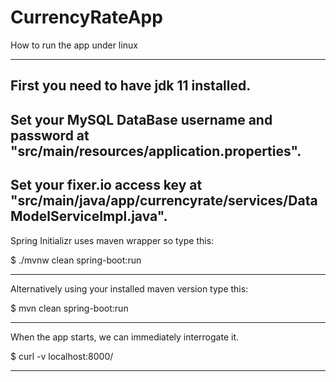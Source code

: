 # CurrencyRateApp

How to run the app under linux

-----------------------------------------------------------
First you need to have jdk 11 installed.
-----------------------------------------------------------
Set your MySQL DataBase username and password at 
"src/main/resources/application.properties".
-----------------------------------------------------------
Set your fixer.io access key at 
"src/main/java/app/currencyrate/services/DataModelServiceImpl.java".
-----------------------------------------------------------

Spring Initializr uses maven wrapper so type this:

$ ./mvnw clean spring-boot:run

-----------------------------------------------------------

Alternatively using your installed maven version type this:

$ mvn clean spring-boot:run

-----------------------------------------------------------

When the app starts, we can immediately interrogate it.

$ curl -v localhost:8000/

-----------------------------------------------------------
